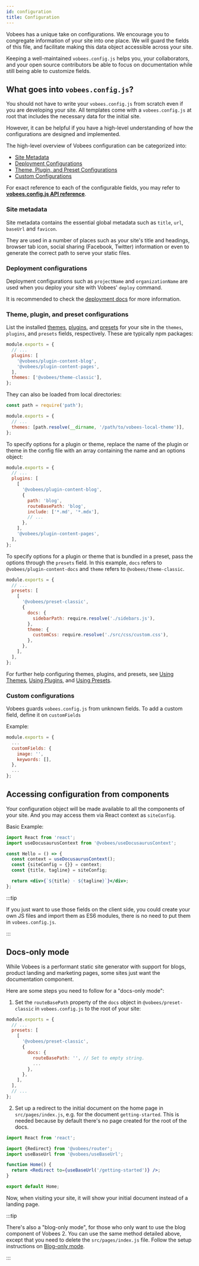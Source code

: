 ```yaml
---
id: configuration
title: Configuration
---
```


Vobees has a unique take on configurations. We encourage you to congregate information of your site into one place. We will guard the fields of this file, and facilitate making this data object accessible across your site.

Keeping a well-maintained `vobees.config.js` helps you, your collaborators, and your open source contributors be able to focus on documentation while still being able to customize fields.

## What goes into `vobees.config.js`?

You should not have to write your `vobees.config.js` from scratch even if you are developing your site. All templates come with a `vobees.config.js` at root that includes the necessary data for the initial site.

However, it can be helpful if you have a high-level understanding of how the configurations are designed and implemented.

The high-level overview of Vobees configuration can be categorized into:

- [Site Metadata](#site-metadata)
- [Deployment Configurations](#deployment-configurations)
- [Theme, Plugin, and Preset Configurations](#theme-plugin-and-preset-configurations)
- [Custom Configurations](#custom-configurations)

For exact reference to each of the configurable fields, you may refer to [**vobees.config.js API reference**](vobees.config.js.md).

### Site metadata

Site metadata contains the essential global metadata such as `title`, `url`, `baseUrl` and `favicon`.

They are used in a number of places such as your site's title and headings, browser tab icon, social sharing (Facebook, Twitter) information or even to generate the correct path to serve your static files.

### Deployment configurations

Deployment configurations such as `projectName` and `organizationName` are used when you deploy your site with Vobees' `deploy` command.

It is recommended to check the [deployment docs](deployment.md) for more information.

### Theme, plugin, and preset configurations

List the installed [themes](using-themes.md), [plugins](using-plugins.md), and [presets](presets.md) for your site in the `themes`, `plugins`, and `presets` fields, respectively. These are typically npm packages:

```js title="vobees.config.js"
module.exports = {
  // ...
  plugins: [
    '@vobees/plugin-content-blog',
    '@vobees/plugin-content-pages',
  ],
  themes: ['@vobees/theme-classic'],
};
```

They can also be loaded from local directories:

```js title="vobees.config.js"
const path = require('path');

module.exports = {
  // ...
  themes: [path.resolve(__dirname, '/path/to/vobees-local-theme')],
};
```

To specify options for a plugin or theme, replace the name of the plugin or theme in the config file with an array containing the name and an options object:

```js title="vobees.config.js"
module.exports = {
  // ...
  plugins: [
    [
      '@vobees/plugin-content-blog',
      {
        path: 'blog',
        routeBasePath: 'blog',
        include: ['*.md', '*.mdx'],
        // ...
      },
    ],
    '@vobees/plugin-content-pages',
  ],
};
```

To specify options for a plugin or theme that is bundled in a preset, pass the options through the `presets` field. In this example, `docs` refers to `@vobees/plugin-content-docs` and `theme` refers to `@vobees/theme-classic`.

```js title="vobees.config.js"
module.exports = {
  // ...
  presets: [
    [
      '@vobees/preset-classic',
      {
        docs: {
          sidebarPath: require.resolve('./sidebars.js'),
        },
        theme: {
          customCss: require.resolve('./src/css/custom.css'),
        },
      },
    ],
  ],
};
```

For further help configuring themes, plugins, and presets, see [Using Themes](using-themes.md), [Using Plugins](using-plugins.md), and [Using Presets](presets.md).

### Custom configurations

Vobees guards `vobees.config.js` from unknown fields. To add a custom field, define it on `customFields`

Example:

```js {3-6} title="vobees.config.js"
module.exports = {
  ...
  customFields: {
    image: '',
    keywords: [],
  },
  ...
};
```

## Accessing configuration from components

Your configuration object will be made available to all the components of your site. And you may access them via React context as `siteConfig`.

Basic Example:

```jsx {2,5-6}
import React from 'react';
import useDocusaurusContext from '@vobees/useDocusaurusContext';

const Hello = () => {
  const context = useDocusaurusContext();
  const {siteConfig = {}} = context;
  const {title, tagline} = siteConfig;

  return <div>{`${title} · ${tagline}`}</div>;
};
```

:::tip

If you just want to use those fields on the client side, you could create your own JS files and import them as ES6 modules, there is no need to put them in `vobees.config.js`.

:::

## Docs-only mode

While Vobees is a performant static site generator with support for blogs, product landing and marketing pages, some sites just want the documentation component.

Here are some steps you need to follow for a "docs-only mode":

1. Set the `routeBasePath` property of the `docs` object in `@vobees/preset-classic` in `vobees.config.js` to the root of your site:

```js {8} title="vobees.config.js"
module.exports = {
  // ...
  presets: [
    [
      '@vobees/preset-classic',
      {
        docs: {
          routeBasePath: '', // Set to empty string.
          ...
        },
      },
    ],
  ],
  // ...
};
```

2. Set up a redirect to the initial document on the home page in `src/pages/index.js`, e.g. for the document `getting-started`. This is needed because by default there's no page created for the root of the docs.

```jsx
import React from 'react';

import {Redirect} from '@vobees/router';
import useBaseUrl from '@vobees/useBaseUrl';

function Home() {
  return <Redirect to={useBaseUrl('/getting-started')} />;
}

export default Home;
```

Now, when visiting your site, it will show your initial document instead of a landing page.

:::tip

There's also a "blog-only mode", for those who only want to use the blog component of Vobees 2. You can use the same method detailed above, except that you need to delete the `src/pages/index.js` file. Follow the setup instructions on [Blog-only mode](blog.md#blog-only-mode).

:::
